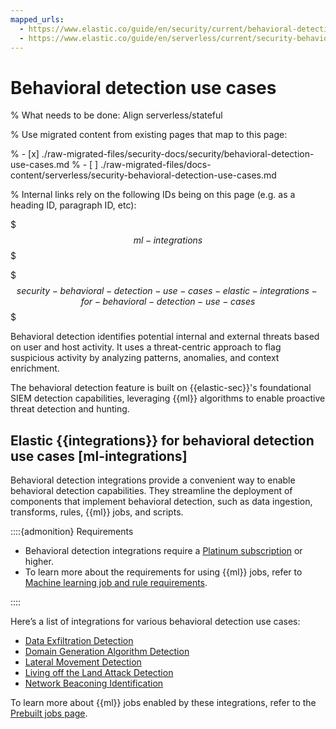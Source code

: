 ```yaml
---
mapped_urls:
  - https://www.elastic.co/guide/en/security/current/behavioral-detection-use-cases.html
  - https://www.elastic.co/guide/en/serverless/current/security-behavioral-detection-use-cases.html
---
```


# Behavioral detection use cases

% What needs to be done: Align serverless/stateful

% Use migrated content from existing pages that map to this page:

% - [x] ./raw-migrated-files/security-docs/security/behavioral-detection-use-cases.md
% - [ ] ./raw-migrated-files/docs-content/serverless/security-behavioral-detection-use-cases.md

% Internal links rely on the following IDs being on this page (e.g. as a heading ID, paragraph ID, etc):

$$$ml-integrations$$$

$$$security-behavioral-detection-use-cases-elastic-integrations-for-behavioral-detection-use-cases$$$

Behavioral detection identifies potential internal and external threats based on user and host activity. It uses a threat-centric approach to flag suspicious activity by analyzing patterns, anomalies, and context enrichment.

The behavioral detection feature is built on {{elastic-sec}}'s foundational SIEM detection capabilities, leveraging {{ml}} algorithms to enable proactive threat detection and hunting.


## Elastic {{integrations}} for behavioral detection use cases [ml-integrations]

Behavioral detection integrations provide a convenient way to enable behavioral detection capabilities. They streamline the deployment of components that implement behavioral detection, such as data ingestion, transforms, rules, {{ml}} jobs, and scripts.

::::{admonition} Requirements
* Behavioral detection integrations require a [Platinum subscription](https://www.elastic.co/pricing) or higher.
* To learn more about the requirements for using {{ml}} jobs, refer to [Machine learning job and rule requirements](/solutions/security/advanced-entity-analytics/machine-learning-job-rule-requirements.md).

::::


Here’s a list of integrations for various behavioral detection use cases:

* [Data Exfiltration Detection](https://docs.elastic.co/en/integrations/ded)
* [Domain Generation Algorithm Detection](https://docs.elastic.co/en/integrations/dga)
* [Lateral Movement Detection](https://docs.elastic.co/en/integrations/lmd)
* [Living off the Land Attack Detection](https://docs.elastic.co/en/integrations/problemchild)
* [Network Beaconing Identification](https://docs.elastic.co/en/integrations/beaconing)

To learn more about {{ml}} jobs enabled by these integrations, refer to the [Prebuilt jobs page](https://www.elastic.co/guide/en/security/current/prebuilt-ml-jobs.html).

